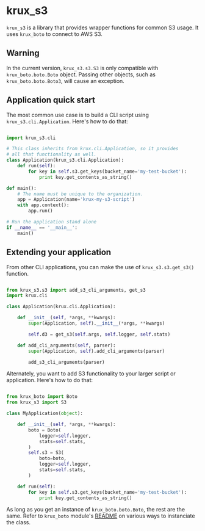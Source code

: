 # krux_s3

`krux_s3` is a library that provides wrapper functions for common S3 usage. It uses `krux_boto` to connect to AWS S3.

## Warning

In the current version, `krux_s3.s3.S3` is only compatible with `krux_boto.boto.Boto` object. Passing other objects, such as `krux_boto.boto.Boto3`, will cause an exception.

## Application quick start

The most common use case is to build a CLI script using `krux_s3.cli.Application`.
Here's how to do that:

```python

import krux_s3.cli

# This class inherits from krux.cli.Application, so it provides
# all that functionality as well.
class Application(krux_s3.cli.Application):
    def run(self):
        for key in self.s3.get_keys(bucket_name='my-test-bucket'):
            print key.get_contents_as_string()

def main():
    # The name must be unique to the organization.
    app = Application(name='krux-my-s3-script')
    with app.context():
        app.run()

# Run the application stand alone
if __name__ == '__main__':
    main()

```

## Extending your application

From other CLI applications, you can make the use of `krux_s3.s3.get_s3()` function.

```python

from krux_s3.s3 import add_s3_cli_arguments, get_s3
import krux.cli

class Application(krux.cli.Application):

    def __init__(self, *args, **kwargs):
        super(Application, self).__init__(*args, **kwargs)

        self.d3 = get_s3(self.args, self.logger, self.stats)

    def add_cli_arguments(self, parser):
        super(Application, self).add_cli_arguments(parser)

        add_s3_cli_arguments(parser)

```

Alternately, you want to add S3 functionality to your larger script or application.
Here's how to do that:

```python

from krux_boto import Boto
from krux_s3 import S3

class MyApplication(object):

    def __init__(self, *args, **kwargs):
        boto = Boto(
            logger=self.logger,
            stats=self.stats,
        )
        self.s3 = S3(
            boto=boto,
            logger=self.logger,
            stats=self.stats,
        )

    def run(self):
        for key in self.s3.get_keys(bucket_name='my-test-bucket'):
            print key.get_contents_as_string()

```

As long as you get an instance of `krux_boto.boto.Boto`, the rest are the same. Refer to `krux_boto` module's [README](https://github.com/krux/python-krux-boto/blob/master/README.md) on various ways to instanciate the class.
